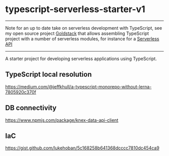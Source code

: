 # typescript-serverless-starter-v1


---

Note for an up to date take on serverless development with TypeScript, see my open source project [Goldstack](https://goldstack.party/) that allows assembling TypeScript project with a number of serverless modules, for instance for a [Serverless API](https://goldstack.party/templates/serverless-api)

---

A starter project for developing serverless applications using TypeScript.


## TypeScript local resolution

https://medium.com/@jeffkhull/a-typescript-monorepo-without-lerna-7805920c370f

## DB connectivity

https://www.npmjs.com/package/knex-data-api-client

## IaC

https://gist.github.com/lukehoban/5c168258b641368dcccc7810dc454ca9
